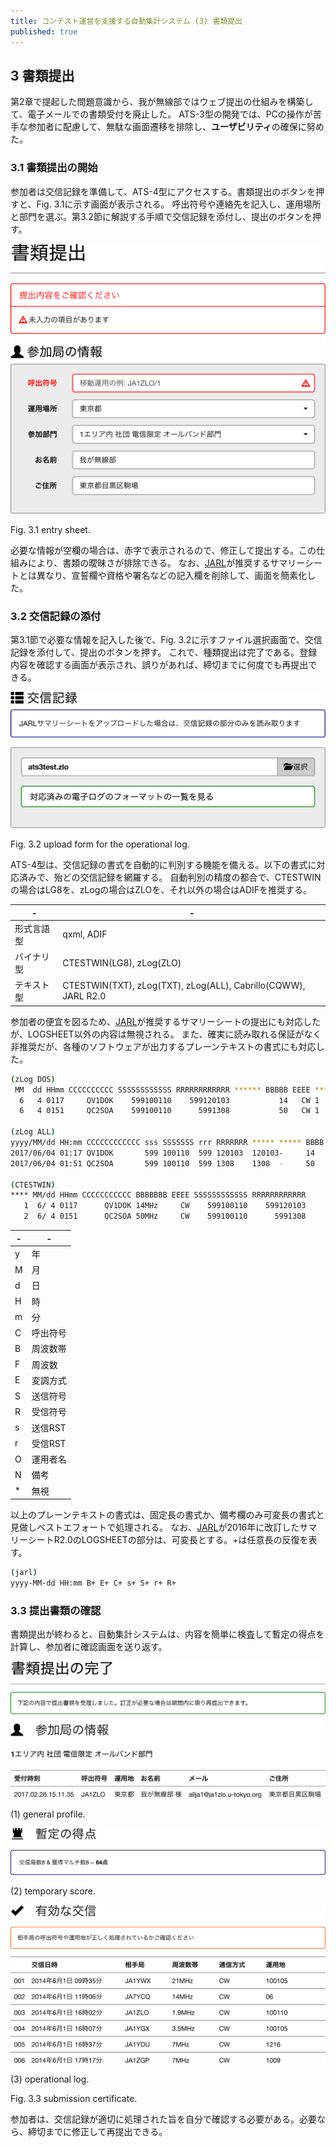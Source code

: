 ```yaml
---
title: コンテスト運営を支援する自動集計システム (3) 書類提出
published: true
---
```

## 3 書類提出

第2章で提起した問題意識から、我が無線部ではウェブ提出の仕組みを構築して、電子メールでの書類受付を廃止した。
ATS-3型の開発では、PCの操作が苦手な参加者に配慮して、無駄な画面遷移を排除し、**ユーザビリティ**の確保に努めた。

### 3.1 書類提出の開始

参加者は交信記録を準備して、ATS-4型にアクセスする。書類提出のボタンを押すと、Fig. 3.1に示す画面が表示される。
呼出符号や連絡先を記入し、運用場所と部門を選ぶ。第3.2節に解説する手順で交信記録を添付し、提出のボタンを押す。

![images/ats4.warn.svg](/images/ats4.warn.svg)

Fig. 3.1 entry sheet.

必要な情報が空欄の場合は、赤字で表示されるので、修正して提出する。この仕組みにより、書類の曖昧さが排除できる。
なお、[JARL](https://jarl.org)が推奨するサマリーシートとは異なり、宣誓欄や資格や署名などの記入欄を削除して、画面を簡素化した。

### 3.2 交信記録の添付

第3.1節で必要な情報を記入した後で、Fig. 3.2に示すファイル選択画面で、交信記録を添付して、提出のボタンを押す。
これで、種類提出は完了である。登録内容を確認する画面が表示され、誤りがあれば、締切までに何度でも再提出できる。

![images/ats4.file.svg](/images/ats4.file.svg)

Fig. 3.2 upload form for the operational log.

ATS-4型は、交信記録の書式を自動的に判別する機能を備える。以下の書式に対応済みで、殆どの交信記録を網羅する。
自動判別の精度の都合で、CTESTWINの場合はLG8を、zLogの場合はZLOを、それ以外の場合はADIFを推奨する。

|-|-|
|---|---|
|形式言語型 | qxml, ADIF |
|バイナリ型 | CTESTWIN(LG8), zLog(ZLO) |
|テキスト型 | CTESTWIN(TXT), zLog(TXT), zLog(ALL), Cabrillo(CQWW), JARL R2.0|

参加者の便宜を図るため、[JARL](https://jarl.org)が推奨するサマリーシートの提出にも対応したが、LOGSHEET以外の内容は無視される。
また、確実に読み取れる保証がなく非推奨だが、各種のソフトウェアが出力するプレーンテキストの書式にも対応した。

```bash
(zLog DOS)
 MM  dd HHmm CCCCCCCCCC SSSSSSSSSSSS RRRRRRRRRRRR ****** BBBBB EEEE *** NNNN
  6   4 0117     QV1DOK    599100110    599120103           14   CW 1
  6   4 0151     QC2SOA    599100110      5991308           50   CW 1

(zLog ALL)
yyyy/MM/dd HH:mm CCCCCCCCCCCC sss SSSSSSS rrr RRRRRRR ***** ***** BBBB EEEE ** NNNN
2017/06/04 01:17 QV1DOK       599 100110  599 120103  120103-     14   CW   1
2017/06/04 01:51 QC2SOA       599 100110  599 1308    1308  -     50   CW   1

(CTESTWIN)
**** MM/dd HHmm CCCCCCCCCCC BBBBBBB EEEE SSSSSSSSSSSS RRRRRRRRRRRR
   1  6/ 4 0117      QV1DOK 14MHz     CW    599100110    599120103
   2  6/ 4 0151      QC2SOA 50MHz     CW    599100110      5991308
```




|-|-|
|---|---|
|y | 年       |
|M | 月       |
|d | 日       |
|H | 時       |
|m | 分       |
|C | 呼出符号 |
|B | 周波数帯 |
|F | 周波数   |
|E | 変調方式 |
|S | 送信符号 |
|R | 受信符号 |
|s | 送信RST  |
|r | 受信RST  |
|O | 運用者名 |
|N | 備考     |
|* | 無視|

以上のプレーンテキストの書式は、固定長の書式か、備考欄のみ可変長の書式と見做しベストエフォートで処理される。
なお、[JARL](https://jarl.org)が2016年に改訂したサマリーシートR2.0のLOGSHEETの部分は、可変長とする。+は任意長の反復を表す。

```bash
(jarl)
yyyy-MM-dd HH:mm B+ E+ C+ s+ S+ r+ R+
```

### 3.3 提出書類の確認

書類提出が終わると、自動集計システムは、内容を簡単に検査して暫定の得点を計算し、参加者に確認画面を送り返す。

![images/ats4.talk.svg](/images/ats4.talk.svg)

(1) general profile.


![images/ats4.temp.svg](/images/ats4.temp.svg)

(2) temporary score.


![images/ats4.list.svg](/images/ats4.list.svg)

(3) operational log.

Fig. 3.3 submission certificate.

参加者は、交信記録が適切に処理された旨を自分で確認する必要がある。必要なら、締切までに修正して再提出できる。

